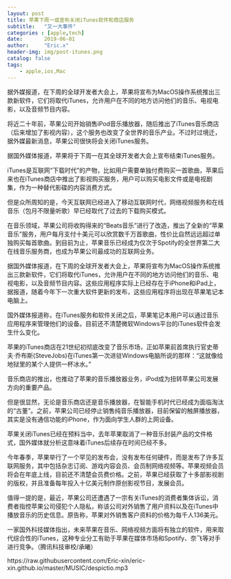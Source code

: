 ```yaml
---
layout: post
title: 苹果下周一或宣布关闭iTunes软件和商店服务
subtitle:   "又一大事件"
categories : [apple,tech]
date:       2019-06-01
author:     "Eric.x"
header-img: img/post-itunes.png
catalog: false
tags:
    - apple,ios,Mac
---
```

据外媒报道，在下周的全球开发者大会上，苹果将宣布为MacOS操作系统推出三款新软件，它们将取代iTunes，允许用户在不同的地方访问他们的音乐、电视电影，以及音频节目内容。

将近二十年前，苹果公司开始销售iPod音乐播放器，随后推出了iTunes音乐商店（后来增加了影视内容），这个服务也改变了全世界的音乐产业。不过时过境迁，据外媒最新消息，苹果公司很快将会关闭iTunes服务。

据国外媒体报道，苹果将于下周一在其全球开发者大会上宣布结束iTunes服务。

iTunes是互联网“下载时代”的产物，比如用户需要单独付费购买一首歌曲，苹果后来也在iTunes商店中推出了影视购买服务，用户可以购买电影文件或是电视剧集，作为一种替代影碟的内容消费方式。

但是众所周知的是，今天互联网已经进入了移动互联网时代，网络视频服务和在线音乐（包月不限量听歌）早已经取代了过去的下载购买模式。

在音乐领域，苹果公司将收购得来的“Beats音乐”进行了改造，推出了全新的“苹果音乐”服务，用户每月支付十美元可以欣赏数千万首歌曲，性价比自然远远超过单独购买每首歌曲。到目前为止，苹果音乐已经成为仅次于Spotify的全世界第二大在线音乐服务商，也成为苹果公司最成功的互联网业务。

据国外媒体报道，在下周的全球开发者大会上，苹果将宣布为MacOS操作系统推出三款新软件，它们将取代iTunes，允许用户在不同的地方访问他们的音乐、电视电影，以及音频节目内容。这些应用程序实际上已经存在于iPhone和iPad上，据报道，随着今年下一次重大软件更新的发布，这些应用程序将出现在苹果笔记本电脑上。

国外媒体报道称，在iTunes服务和软件关闭之后，苹果笔记本用户可以通过音乐应用程序来管理他们的设备。目前还不清楚微软Windows平台的iTunes软件会发生什么变化。

苹果的iTunes商店在21世纪初彻底改变了音乐市场，正如苹果前首席执行官史蒂夫·乔布斯(SteveJobs)在iTunes第一次进驻Windows电脑所说的那样：“这就像给地狱里的某个人提供一杯冰水。”

音乐商店的推出，也推动了苹果的音乐播放器业务，iPod成为扭转苹果公司发展方向的重要产品。

但是很显然，无论是音乐商店还是音乐播放器，在智能手机时代已经成为面临淘汰的“古董”。之前，苹果公司已经停止销售纯音乐播放器，目前保留的触屏播放器，其实是没有通信功能的iPhone，作为面向学生人群的上网设备。

苹果关闭iTunes已经在预料当中，去年苹果取消了一种音乐封装产品的文件格式，国外媒体就分析这意味着iTunes后续存在时间已经不多。

今年春季，苹果举行了一个罕见的发布会，没有发布任何硬件，而是发布了许多互联网服务，其中包括杂志订阅、游戏内容会员、会员制网络视频等。苹果视频会员将会在年底上线，目前还不清楚会员费价格。之前，苹果已经获取了十多部影视剧的版权，并且准备每年投入十亿美元制作原创影视节目，发展会员。

值得一提的是，最近，苹果公司还遭遇了一宗有关iTunes的消费者集体诉讼，消费者指控苹果公司侵犯个人隐私，称该公司对外销售了用户资料以及在iTunes中播放音乐的历史信息。原告称，苹果对外销售客户资料的价格为每千人136美元。

一家国外科技媒体指出，未来苹果在音乐、网络视频方面将有独立的软件，用来取代综合性的iTunes，这种专业分工有助于苹果在媒体市场和Spotify、奈飞等对手进行竞争。（腾讯科技审校/承曦）

<p>https://raw.githubusercontent.com/Eric-xin/eric-xin.github.io/master/MUSIC/despictio.mp3</p>
